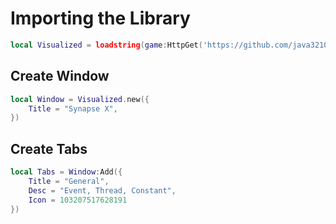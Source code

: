 # Importing the Library
```lua
local Visualized = loadstring(game:HttpGet('https://github.com/java3210/Visualized/blob/main/main/dowload.lua?raw=true', true))()
```
## Create Window
```lua
local Window = Visualized.new({
	Title = "Synapse X",
})
```

## Create Tabs
```lua
local Tabs = Window:Add({
	Title = "General",
	Desc = "Event, Thread, Constant",
	Icon = 103207517628191
})
```
